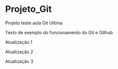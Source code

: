 # Projeto_Git
Projeto teste aula Git Ultima

Texto de exemplo do funcionamento do Git e Github

Atualização 1

Atualização 2

Atualização 3